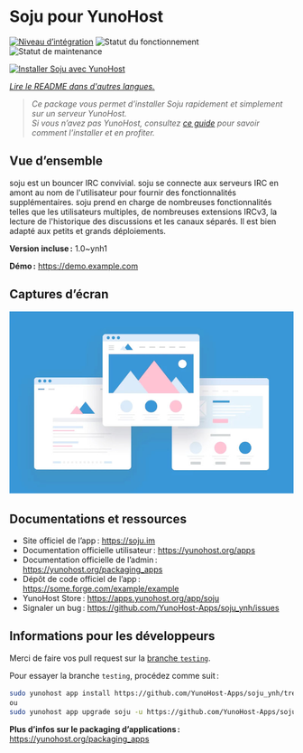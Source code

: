 <!--
Nota bene : ce README est automatiquement généré par <https://github.com/YunoHost/apps/tree/master/tools/readme_generator>
Il NE doit PAS être modifié à la main.
-->

# Soju pour YunoHost

[![Niveau d’intégration](https://apps.yunohost.org/badge/integration/soju)](https://ci-apps.yunohost.org/ci/apps/soju/)
![Statut du fonctionnement](https://apps.yunohost.org/badge/state/soju)
![Statut de maintenance](https://apps.yunohost.org/badge/maintained/soju)

[![Installer Soju avec YunoHost](https://install-app.yunohost.org/install-with-yunohost.svg)](https://install-app.yunohost.org/?app=soju)

*[Lire le README dans d'autres langues.](./ALL_README.md)*

> *Ce package vous permet d’installer Soju rapidement et simplement sur un serveur YunoHost.*  
> *Si vous n’avez pas YunoHost, consultez [ce guide](https://yunohost.org/install) pour savoir comment l’installer et en profiter.*

## Vue d’ensemble

soju est un bouncer IRC convivial. soju se connecte aux serveurs IRC en amont au nom de l'utilisateur pour fournir des fonctionnalités supplémentaires. soju prend en charge de nombreuses fonctionnalités telles que les utilisateurs multiples, de nombreuses extensions IRCv3, la lecture de l'historique des discussions et les canaux séparés. Il est bien adapté aux petits et grands déploiements.


**Version incluse :** 1.0~ynh1

**Démo :** <https://demo.example.com>

## Captures d’écran

![Capture d’écran de Soju](./doc/screenshots/example.jpg)

## Documentations et ressources

- Site officiel de l’app : <https://soju.im>
- Documentation officielle utilisateur : <https://yunohost.org/apps>
- Documentation officielle de l’admin : <https://yunohost.org/packaging_apps>
- Dépôt de code officiel de l’app : <https://some.forge.com/example/example>
- YunoHost Store : <https://apps.yunohost.org/app/soju>
- Signaler un bug : <https://github.com/YunoHost-Apps/soju_ynh/issues>

## Informations pour les développeurs

Merci de faire vos pull request sur la [branche `testing`](https://github.com/YunoHost-Apps/soju_ynh/tree/testing).

Pour essayer la branche `testing`, procédez comme suit :

```bash
sudo yunohost app install https://github.com/YunoHost-Apps/soju_ynh/tree/testing --debug
ou
sudo yunohost app upgrade soju -u https://github.com/YunoHost-Apps/soju_ynh/tree/testing --debug
```

**Plus d’infos sur le packaging d’applications :** <https://yunohost.org/packaging_apps>
